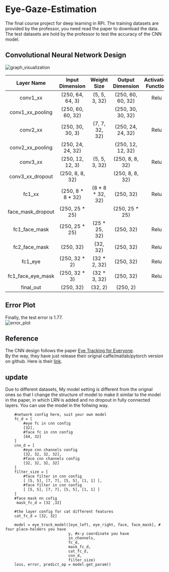 # Eye-Gaze-Estimation
The final course project for deep learning in RPI.
The training datasets are provided by the professor, you need read the paper to download the data.
The test datasets are hold by the professor to test the accuracy of the CNN model.
    
## Convolutional Neural Network Design
![graph_visualization](https://user-images.githubusercontent.com/24198258/32213439-9d9856e4-bdf1-11e7-92b2-d1010ca584e4.png)

|Layer Name	|Input Dimension|Weight Size|Output Dimension|Activation Function |
|:---------:|:-------------:|:---------:|:--------------:|:------------------:|
|conv1_xx|(250, 64, 64, 3)|	(5, 5, 3, 32)|	(250, 60, 60, 32)|	Relu|
|conv1_xx_pooling|(250, 60, 60, 32)| |(250, 30, 30, 32)| |
|conv2_xx|(250, 30, 30, 3)|	(7, 7, 32, 32)| (250, 24, 24, 32) |	Relu|
|conv2_xx_pooling|(250, 24, 24, 32)| |	(250, 12, 12, 32)| |
|conv3_xx |(250, 12, 12, 3)|(5, 5, 3, 32)|	(250, 8, 8, 32)|	Relu|
|conv3_xx_dropout|(250, 8, 8, 32) |		|(250, 8, 8, 32)| |
|fc1_xx|(250, 8 * 8 * 32)|(8 * 8 * 32, 32)|(250, 32)|Relu|
|face_mask_dropout|(250, 25 * 25)| |(250, 25 * 25)| |	
|fc1_face_mask|(250, 25 * 25)|	(25 * 25, 32) |	(250, 32) |	Relu |
|fc2_face_mask|	(250, 32) |(32, 32) |	(250, 32) |	Relu |
|fc1_eye|(250, 32 * 2)|(32 * 2, 32) |	(250, 32) |	Relu |
|fc1_face_eye_mask |(250, 32 * 3) |	(32 * 3, 32) |	(250, 32)  |	Relu|
|final_out |(250, 32) |	(32, 2) |	(250, 2)||	


## Error Plot
Finally, the test error is 1.77.<br />
![error_plot](https://user-images.githubusercontent.com/24198258/32213509-ec1c6a58-bdf1-11e7-936e-cbcce6e6f56e.png)

## Reference
The CNN design follows the paper [Eye Tracking for Everyone](http://gazecapture.csail.mit.edu/cvpr2016_gazecapture.pdf). <br />
By the way, they have just release their orignal caffe/matlab/pytorch version on github. Here is their [link](https://github.com/CSAILVision/GazeCapture).
    
## update
Due to different datasets, My model setting is different from the orignal ones so that I change the structure of model to make it similar to the model in the paper, in which LRN is added and no dropout in fully connected layers. You can use the model in the follwing way.
```
    #network config here, suit your own model
    fc_d = [
        #eye fc in cnn config
        [32],
        #face fc in cnn config
        [64, 32]
    ]
    cnn_d = [
        #eye cnn channels config
        [32, 32, 32, 32],
        #face cnn channels config
        [32, 32, 32, 32]
    ]
    filter_size = [
        #face filter in cnn config
        [ [5, 5], [7, 7], [5, 5], [1, 1] ],
        #face filter in cnn config
        [ [5, 5], [7, 7], [5, 5], [1, 1] ]
    ]
    #face mask nn cofig
     mask_fc_d = [32 ,32]

    #the layer config for cat different features
    cat_fc_d = [32, 32]
    
    model = eye_track_model([eye_left, eye_right, face, face_mask], # four place-holders you have
                            y, #x-y coordinate you have
                            in_channels, 
                            fc_d, 
                            mask_fc_d,
                            cat_fc_d,
                            cnn_d,
                            filter_size)
    loss, error, predict_op = model.get_param()
```
   
